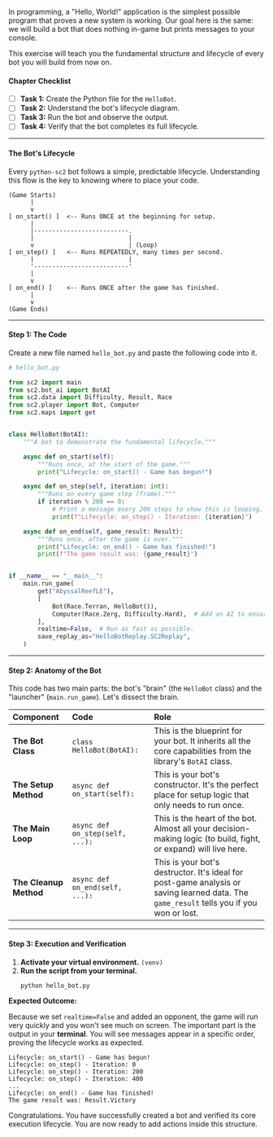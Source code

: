 In programming, a "Hello, World!" application is the simplest possible program that proves a new system is working. Our goal here is the same: we will build a bot that does nothing in-game but prints messages to your console.

This exercise will teach you the fundamental structure and lifecycle of every bot you will build from now on.

#### **Chapter Checklist**

-   [ ] **Task 1:** Create the Python file for the `HelloBot`.
-   [ ] **Task 2:** Understand the bot's lifecycle diagram.
-   [ ] **Task 3:** Run the bot and observe the output.
-   [ ] **Task 4:** Verify that the bot completes its full lifecycle.

---

#### **The Bot's Lifecycle**

Every `python-sc2` bot follows a simple, predictable lifecycle. Understanding this flow is the key to knowing where to place your code.

```
(Game Starts)
      |
      v
[ on_start() ]  <-- Runs ONCE at the beginning for setup.
      |
      |--------------------------.
      |                          |
      v                          | (Loop)
[ on_step() ]   <-- Runs REPEATEDLY, many times per second.
      |                          |
      '--------------------------'
      |
      v
[ on_end() ]    <-- Runs ONCE after the game has finished.
      |
      v
(Game Ends)
```

---

#### **Step 1: The Code**

Create a new file named `hello_bot.py` and paste the following code into it.

```python
# hello_bot.py

from sc2 import main
from sc2.bot_ai import BotAI
from sc2.data import Difficulty, Result, Race
from sc2.player import Bot, Computer
from sc2.maps import get


class HelloBot(BotAI):
    """A bot to demonstrate the fundamental lifecycle."""

    async def on_start(self):
        """Runs once, at the start of the game."""
        print("Lifecycle: on_start() - Game has begun!")

    async def on_step(self, iteration: int):
        """Runs on every game step (frame)."""
        if iteration % 200 == 0:
            # Print a message every 200 steps to show this is looping.
            print(f"Lifecycle: on_step() - Iteration: {iteration}")

    async def on_end(self, game_result: Result):
        """Runs once, after the game is over."""
        print("Lifecycle: on_end() - Game has finished!")
        print(f"The game result was: {game_result}")


if __name__ == "__main__":
    main.run_game(
        get("AbyssalReefLE"),
        [
            Bot(Race.Terran, HelloBot()),
            Computer(Race.Zerg, Difficulty.Hard),  # Add an AI to ensure the game ends.
        ],
        realtime=False,  # Run as fast as possible.
        save_replay_as="HelloBotReplay.SC2Replay",
    )

```

---

#### **Step 2: Anatomy of the Bot**

This code has two main parts: the bot's "brain" (the `HelloBot` class) and the "launcher" (`main.run_game`). Let's dissect the brain.

| Component | Code | Role |
| :--- | :--- | :--- |
| **The Bot Class** | `class HelloBot(BotAI):` | This is the blueprint for your bot. It inherits all the core capabilities from the library's `BotAI` class. |
| **The Setup Method**| `async def on_start(self):` | This is your bot's constructor. It's the perfect place for setup logic that only needs to run once. |
| **The Main Loop** | `async def on_step(self, ...):` | This is the heart of the bot. Almost all your decision-making logic (to build, fight, or expand) will live here. |
| **The Cleanup Method**|`async def on_end(self, ...):`| This is your bot's destructor. It's ideal for post-game analysis or saving learned data. The `game_result` tells you if you won or lost.|

---

#### **Step 3: Execution and Verification**

1.  **Activate your virtual environment.** `(venv)`
2.  **Run the script from your terminal.**
    ```sh
    python hello_bot.py
    ```

**Expected Outcome:**

Because we set `realtime=False` and added an opponent, the game will run very quickly and you won't see much on screen. The important part is the output in your **terminal**. You will see messages appear in a specific order, proving the lifecycle works as expected.

```
Lifecycle: on_start() - Game has begun!
Lifecycle: on_step() - Iteration: 0
Lifecycle: on_step() - Iteration: 200
Lifecycle: on_step() - Iteration: 400
...
Lifecycle: on_end() - Game has finished!
The game result was: Result.Victory
```

Congratulations. You have successfully created a bot and verified its core execution lifecycle. You are now ready to add actions inside this structure.